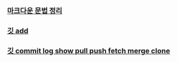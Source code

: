 ### [마크다운 문법 정리](https://github.com/emptyfriendship/Markdown/blob/main/%EB%A7%88%ED%81%AC%EB%8B%A4%EC%9A%B4%20%EB%AC%B8%EB%B2%95.md)


### [깃 add](https://github.com/emptyfriendship/Markdown/blob/main/git%20add.md)


### [깃 commit log show pull push fetch merge clone]()
